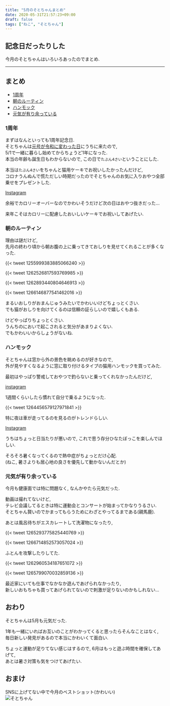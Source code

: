 ```yaml
---
title: "5月のそとちゃんまとめ"
date: 2020-05-31T21:57:23+09:00
draft: false
tags: ["ねこ", "そとちゃん"]
---
```


## 記念日だったりした
今月のそとちゃんはいろいろあったのでまとめ.  

<!--more-->
---

## まとめ

- [1周年](#1周年)
- [朝のルーティン](#朝のルーティン)
- [ハンモック](#ハンモック)
- [元気が有り余っている](#元気が有り余っている)

### 1周年
まずはなんといっても1周年記念日.  
そとちゃんは[元号が令和に変わった日](https://uzimihsr.github.io/post/2019-08-24-sotochan-story/)にうちに来たので,  
5/1で一緒に暮らし始めてからちょうど1年になった.  
本当の年齢も誕生日もわからないので, この日で`たぶん4さい`ということにした.  

本当は`たぶん4さい`をちゃんと猫用ケーキでお祝いしたかったんだけど,  
コロナうんぬんで慌ただしい時期だったのでそとちゃんのお気に入りおやつ全部乗せをプレゼントした.  

[Instagram](https://www.instagram.com/p/B_pQQ6IlSB4/?utm_source=ig_web_copy_link)  

余裕でカロリーオーバーなのでかわいそうだけど次の日はおやつ抜きだった...  

来年こそはカロリーに配慮したおいしいケーキでお祝いしてあげたい.  

### 朝のルーティン
理由は謎だけど,  
先月の終わり頃から朝お腹の上に乗ってきておしりを見せてくれることが多くなった.  

{{< tweet 1255999383885066240 >}}

{{< tweet 1262526817593769985 >}}

{{< tweet 1262893440804646913 >}}

{{< tweet 1266146877541462016 >}}

まるいおしりがおまんじゅうみたいでかわいいけどちょっとくさい.  
でも猫がおしりを向けてくるのは信頼の証らしいので嬉しくもある.  

けどやっぱりちょっとくさい.  
うんちのにおいで起こされると気分があまりよくない.  
でもかわいいからしょうがないね.  

### ハンモック
そとちゃんは窓から外の景色を眺めるのが好きなので,  
外が見やすくなるように窓に取り付けるタイプの猫用ハンモックを買ってみた.  

最初はやっぱり警戒しておやつで釣らないと乗ってくれなかったんだけど,  

[instagram](https://www.instagram.com/p/CAWr_1jh7UY/?utm_source=ig_web_copy_link)  

1週間くらいしたら慣れて自分で乗るようになった.  

{{< tweet 1264456579127971841 >}}  

特に夜は車が走ってるのを見るのがトレンドらしい.  

[Instagram](https://www.instagram.com/p/CAdFGQ-g0LK/?utm_source=ig_web_copy_link)  

うちはちょっと日当たりが悪いので, これで思う存分ひなたぼっこを楽しんでほしい.  

そろそろ暑くなってくるので熱中症がちょっとだけ心配.  
(ねこ, 暑さよりも居心地の良さを優先して動かないんだとか)  

### 元気が有り余っている
今月も健康面では特に問題なく, なんかやたら元気だった.  

動画は撮れてないけど,  
テレビ会議してるときは特に運動会とコンサートが始まってかなりうるさい.  
そとちゃん賢いのでかまってもらうためにわざとやってるまである(親馬鹿).  

あとは風呂待ちがエスカレートして洗濯物になったり,  

{{< tweet 1265293775825440769 >}}  

{{< tweet 1266714852573057024 >}}  

ふとんを攻撃したりしてた.  

{{< tweet 1262960534187651072 >}}  

{{< tweet 1265799070032859136 >}}  

最近家にいても仕事でなかなか遊んであげられなかったり,  
新しいおもちゃも買ってあげられてないので刺激が足りないのかもしれない...  

## おわり
そとちゃんは5月も元気だった.  

1年も一緒にいればお互いのことがわかってくると思ったらそんなことはなく,  
毎日新しい発見があるので本当にかわいくて面白い.  

ちょっと運動が足りてない感じはするので, 6月はもっと遊ぶ時間を確保してあげて,  
あとは暑さ対策も気をつけてあげたい.  

## おまけ
SNSに上げてない中で今月のベストショット(かわいい)  
![そとちゃん](/images/2020-05-31/sotochan.jpg)  
